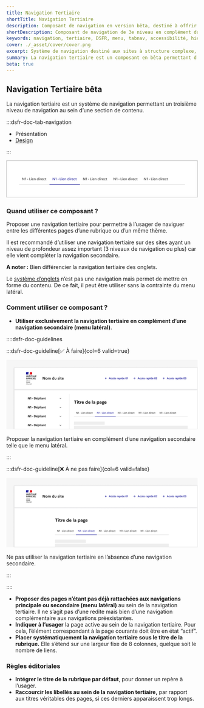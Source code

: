 ```yaml
---
title: Navigation Tertiaire
shortTitle: Navigation Tertiaire
description: Composant de navigation en version bêta, destiné à offrir un troisième niveau de navigation complémentaire à la navigation secondaire.
shortDescription: Composant de navigation de 3e niveau en complément du menu latéral
keywords: navigation, tertiaire, DSFR, menu, tabnav, accessibilité, hiérarchie, bêta
cover: ./_asset/cover/cover.png
excerpt: Système de navigation destiné aux sites à structure complexe, la navigation tertiaire permet d’accéder à des pages liées à une sous-rubrique en complément d’un menu latéral.
summary: La navigation tertiaire est un composant en bêta permettant d’ajouter un troisième niveau de navigation pour les sites structurés avec des rubriques profondes. Elle ne peut être utilisée qu’en complément d’une navigation secondaire (comme un menu latéral), et vient structurer l’accès à des pages qui ne sont pas couvertes par les navigations principales. L’état actif, le positionnement sous le titre de rubrique et l’uniformité des styles sont essentiels à sa bonne intégration.
beta: true
---
```


## Navigation Tertiaire bêta

La navigation tertiaire est un système de navigation permettant un troisième niveau de navigation au sein d’une section de contenu.

:::dsfr-doc-tab-navigation

- Présentation
- [Design](./design/index.md)

:::

![](./_asset/presentation/presentation-1.png)

### Quand utiliser ce composant ?

Proposer une navigation tertiaire pour permettre à l’usager de naviguer entre les différentes pages d’une rubrique ou d’un même thème.

Il est recommandé d’utiliser une navigation tertiaire sur des sites ayant un niveau de profondeur assez important (3 niveaux de navigation ou plus) car elle vient compléter la navigation secondaire.

**A noter :** Bien différencier la navigation tertiaire des onglets.

Le [système d’onglets](../../../tab/_part/doc/index.md) n’est pas une navigation mais permet de mettre en forme du contenu. De ce fait, il peut être utiliser sans la contrainte du menu latéral.

### Comment utiliser ce composant ?

- **Utiliser exclusivement la navigation tertiaire en complément d’une navigation secondaire (menu latéral)**.

::::dsfr-doc-guidelines

:::dsfr-doc-guideline[✅ À faire]{col=6 valid=true}

![À faire](./_asset/use/do-1.png)

Proposer la navigation tertiaire en complément d’une navigation secondaire telle que le menu latéral.

:::

:::dsfr-doc-guideline[❌ À ne pas faire]{col=6 valid=false}

![À ne pas faire](./_asset/use/dont-1.png)

Ne pas utiliser la navigation tertiaire en l’absence d’une navigation secondaire.

:::

::::

- **Proposer des pages n’étant pas déjà rattachées aux navigations principale ou secondaire (menu latéral)** au sein de la navigation tertiaire. Il ne s’agit pas d’une redite mais bien d’une navigation complémentaire aux navigations préexistantes.
- **Indiquer à l’usager** la page active au sein de la navigation tertiaire. Pour cela, l’élément correspondant à la page courante doit être en état “actif”.
- **Placer systématiquement la navigation tertiaire sous le titre de la rubrique.** Elle s’étend sur une largeur fixe de 8 colonnes, quelque soit le nombre de liens.

### Règles éditoriales

- **Intégrer le titre de la rubrique par défaut**, pour donner un repère à l’usager.
- **Raccourcir les libellés au sein de la navigation tertiaire,** par rapport aux titres véritables des pages, si ces derniers apparaissent trop longs.
